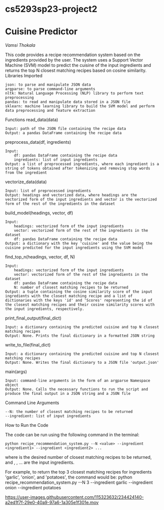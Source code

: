 # cs5293sp23-project2
# Cuisine Predictor
*Vamsi Thokala*

This code provides a recipe recommendation system based on the ingredients provided by the user. The system uses a Support Vector Machine (SVM) model to predict the cuisine of the input ingredients and returns the top N closest matching recipes based on cosine similarity.
Libraries Imported

    json: to parse and manipulate JSON data
    argparse: to parse command-line arguments
    nltk: Natural Language Processing (NLP) library to perform text preprocessing
    pandas: to read and manipulate data stored in a JSON file
    sklearn: machine learning library to build the SVM model and perform data preprocessing and feature extraction

Functions
read_data(data)

    Input: path of the JSON file containing the recipe data
    Output: a pandas DataFrame containing the recipe data

preprocess_data(df, ingredients)

    Input:
        df: pandas DataFrame containing the recipe data
        ingredients: list of input ingredients
    Output: a list of preprocessed ingredients, where each ingredient is a string of tokens obtained after tokenizing and removing stop words from the ingredient

vectorize_data(data)

    Input: list of preprocessed ingredients
    Output: headings and vectorized data, where headings are the vectorized form of the input ingredients and vector is the vectorized form of the rest of the ingredients in the dataset

build_model(headings, vector, df)

    Input:
        headings: vectorized form of the input ingredients
        vector: vectorized form of the rest of the ingredients in the dataset
        df: pandas DataFrame containing the recipe data
    Output: a dictionary with the key 'cuisine' and the value being the cuisine predicted for the input ingredients using the SVM model

find_top_n(headings, vector, df, N)

    Input:
        headings: vectorized form of the input ingredients
        vector: vectorized form of the rest of the ingredients in the dataset
        df: pandas DataFrame containing the recipe data
        N: number of closest matching recipes to be returned
    Output: a tuple containing the cosine similarity score of the input ingredients with the closest matching recipe and a list of dictionaries with the keys 'id' and 'Scores' representing the id of the closest matching recipes and their cosine similarity scores with the input ingredients, respectively.

print_final_output(final_dict)

    Input: a dictionary containing the predicted cuisine and top N closest matching recipes
    Output: None. Prints the final dictionary in a formatted JSON string

write_to_file(final_dict)

    Input: a dictionary containing the predicted cuisine and top N closest matching recipes
    Output: None. Writes the final dictionary to a JSON file 'output.json'

main(args)

    Input: command-line arguments in the form of an argparse Namespace object
    Output: None. Calls the necessary functions to run the script and produce the final output in a JSON string and a JSON file

Command Line Arguments

    --N: the number of closest matching recipes to be returned
    --ingredient: list of input ingredients

How to Run the Code

The code can be run using the following command in the terminal:

    python recipe_recommendation_system.py --N <value> --ingredient <ingredient1> --ingredient <ingredient2> ...

where <value> is the desired number of closest matching recipes to be returned, and <ingredient1>, <ingredient2>, ... are the input ingredients.

For example, to return the top 3 closest matching recipes for ingredients 'garlic', 'onion', and 'potatoes', the command would be:
python recipe_recommendation_system.py --N 3 --ingredient garlic --ingredient onion --ingredient potatoes



https://user-images.githubusercontent.com/115323632/234424140-a2ed1f7f-29e0-40a9-97a6-1a305e1f301e.mov


